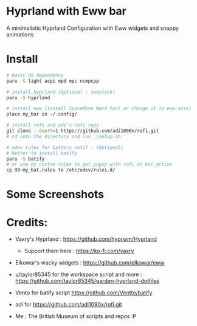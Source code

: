 # Hyprland with Eww bar
A minimalistic Hyprland Configuration with Eww widgets
and snappy animations

# Install
```sh
# Basic OS dependency
paru -S light acpi mpd mpc ncmpcpp

# install hyprland (Optional : swaylock)
paru -S hyprland

# install eww (install SpaceMono Nerd Font or change it in eww.scss)
place my_bar in ~/.config/

# install rofi and adi's rofi repo
git clone --depth=1 https://github.com/adi1090x/rofi.git
# cd into the directory and run ./setup.sh

# udev rules for battery notif : (Optional)
# better to install batify
paru -S batify
# or use my custom rules to get popup with rofi on bat_action 
cp 99-my_bat.rules to /etc/udev/rules.d/

```

# Some Screenshots

 
# Credits:
* Vaxry's Hyprland : https://github.com/hyprwm/Hyprland
	* Support them here : https://ko-fi.com/vaxry

* Elkowar's wacky widgets : https://github.com/elkowar/eww
* u/taylor85345 for the workspace script and more : https://github.com/taylor85345/garden-hyprland-dotfiles
* Vento for batify script https://github.com/Ventto/batify
* adi for https://github.com/adi1090x/rofi.git

* Me : The British Museum of scripts and repos :P
